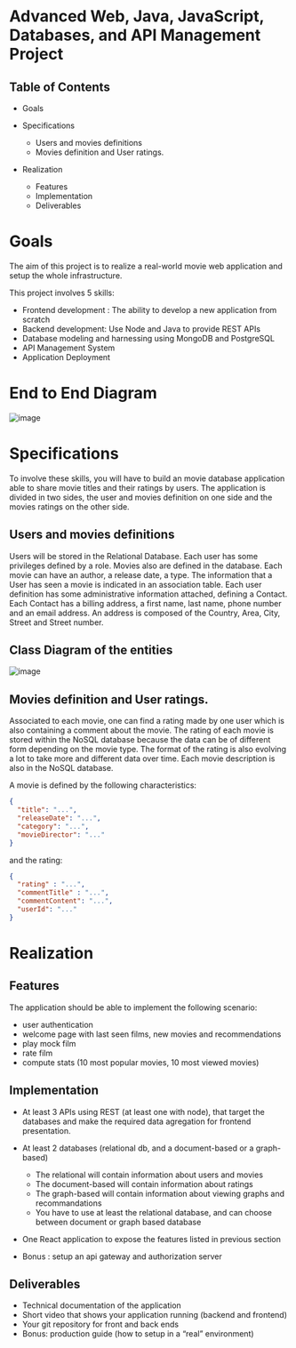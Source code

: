 # Advanced Web, Java, JavaScript, Databases, and API Management Project

## Table of Contents
- Goals
- Specifications

  - Users and movies definitions
  - Movies definition and User ratings.

- Realization
  - Features
  - Implementation
  - Deliverables

# Goals
The aim of this project is to realize a real-world movie web application and setup the whole infrastructure.

This project involves 5 skills:
- Frontend development : The ability to develop a new application from scratch
- Backend development: Use Node and Java to provide REST APIs
- Database modeling and harnessing using MongoDB and PostgreSQL
- API Management System
- Application Deployment

# End to End Diagram
![image](https://user-images.githubusercontent.com/72979397/180874471-151b9583-3e1c-45e0-bf7c-d7900e9ce728.png)

# Specifications
To involve these skills, you will have to build an movie database application able to share movie titles
and their ratings by users. The application is divided in two sides, the user and movies definition on one side and the movies
ratings on the other side.

## Users and movies definitions
Users will be stored in the Relational Database. Each user has some privileges defined by a role. Movies also are defined in the database. Each movie can have an author, a
release date, a type. The information that a User has seen a movie is indicated in an association table. Each user definition has some administrative information attached,
defining a Contact. Each Contact has a billing address, a first name, last name, phone number and an email address. An address is composed of the Country, Area, City, Street
and Street number.

## Class Diagram of the entities
![image](https://user-images.githubusercontent.com/72979397/180875040-13a79565-e53a-4475-8804-62c339a80361.png)

## Movies definition and User ratings.
Associated to each movie, one can find a rating made by one user which is also containing a comment about the movie. The rating of each movie is stored within the NoSQL
database because the data can be of different form depending on the movie type. The format of the rating is also evolving a lot to take
more and different data over time. Each movie description is also in the NoSQL database.

A movie is defined by the following characteristics:

```json
{
  "title": "...",
  "releaseDate": "...",
  "category": "...",
  "movieDirector": "..."
}
```

and the rating:

```json
{
  "rating" : "...",
  "commentTitle" : "...",
  "commentContent": "...",
  "userId": "..."
}
```

# Realization
## Features
The application should be able to implement the following scenario:
- user authentication
- welcome page with last seen films, new movies and recommendations
- play mock film
- rate film
- compute stats (10 most popular movies, 10 most viewed movies)

## Implementation
- At least 3 APIs using REST (at least one with node), that target the databases and make the
required data agregation for frontend presentation.

- At least 2 databases (relational db, and a document-based or a graph-based)
  - The relational will contain information about users and movies
  - The document-based will contain information about ratings
  - The graph-based will contain information about viewing graphs and recommandations
  - You have to use at least the relational database, and can choose between document or graph
    based database
- One React application to expose the features listed in previous section
- Bonus : setup an api gateway and authorization server

## Deliverables
- Technical documentation of the application
- Short video that shows your application running (backend and frontend)
- Your git repository for front and back ends
- Bonus: production guide (how to setup in a “real” environment)
